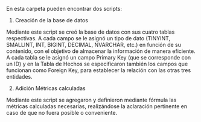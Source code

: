 En esta carpeta pueden encontrar dos scripts:

1. Creación de la base de datos

Mediante este script se creó la base de datos con sus cuatro tablas respectivas. A cada campo se le asignó un tipo de dato (TINYINT, SMALLINT, INT, BIGINT, DECIMAL, NVARCHAR, etc.) en función de su contenido, con el objetivo de almacenar la información de manera eficiente. A cada tabla se le asignó un campo Primary Key (que se corresponde con un ID) y en la Tabla de Hechos se especificaron también los campos que funcionan como Foreign Key, para establecer la relación con las otras tres entidades.

2. Adición Métricas calculadas

Mediante este script se agregaron y definieron mediante fórmula las métricas calculadas necesarias, realizándose la aclaración pertinente en caso de que no fuera posible o conveniente.
